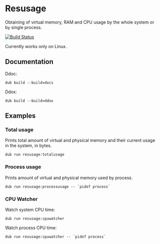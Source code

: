# Resusage

Obtaining of virtual memory, RAM and CPU usage by the whole system or by single process.

[![Build Status](https://travis-ci.org/MyLittleRobo/resusage.svg?branch=master)](https://travis-ci.org/MyLittleRobo/resusage)

Currently works only on Linux.

## Documentation

Ddoc:

    dub build --build=docs
    
Ddox:

    dub build --build=ddox

## Examples

### Total usage

Prints total amount of virtual and physical memory and their current usage in the system, in bytes.

    dub run resusage:totalusage 

### Process usage

Prints amount of virtual and physical memory used by process.

    dub run resusage:processusage -- `pidof process`

### CPU Watcher

Watch system CPU time:

    dub run resusage:cpuwatcher

Watch process CPU time:

    dub run resusage:cpuwatcher -- `pidof process`
